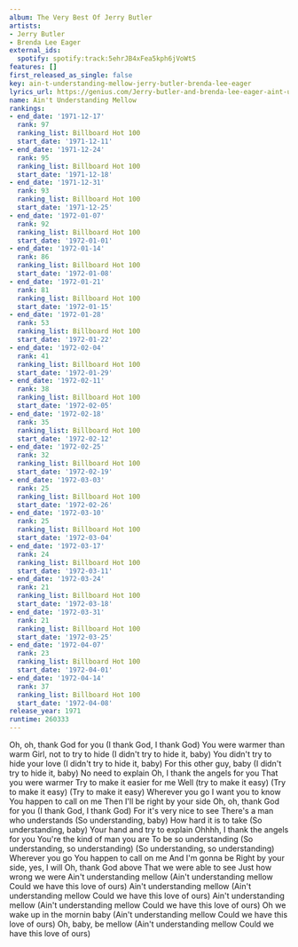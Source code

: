 ```yaml
---
album: The Very Best Of Jerry Butler
artists:
- Jerry Butler
- Brenda Lee Eager
external_ids:
  spotify: spotify:track:5ehrJB4xFea5kph6jVoWtS
features: []
first_released_as_single: false
key: ain-t-understanding-mellow-jerry-butler-brenda-lee-eager
lyrics_url: https://genius.com/Jerry-butler-and-brenda-lee-eager-aint-understanding-mellow-lyrics
name: Ain't Understanding Mellow
rankings:
- end_date: '1971-12-17'
  rank: 97
  ranking_list: Billboard Hot 100
  start_date: '1971-12-11'
- end_date: '1971-12-24'
  rank: 95
  ranking_list: Billboard Hot 100
  start_date: '1971-12-18'
- end_date: '1971-12-31'
  rank: 93
  ranking_list: Billboard Hot 100
  start_date: '1971-12-25'
- end_date: '1972-01-07'
  rank: 92
  ranking_list: Billboard Hot 100
  start_date: '1972-01-01'
- end_date: '1972-01-14'
  rank: 86
  ranking_list: Billboard Hot 100
  start_date: '1972-01-08'
- end_date: '1972-01-21'
  rank: 81
  ranking_list: Billboard Hot 100
  start_date: '1972-01-15'
- end_date: '1972-01-28'
  rank: 53
  ranking_list: Billboard Hot 100
  start_date: '1972-01-22'
- end_date: '1972-02-04'
  rank: 41
  ranking_list: Billboard Hot 100
  start_date: '1972-01-29'
- end_date: '1972-02-11'
  rank: 38
  ranking_list: Billboard Hot 100
  start_date: '1972-02-05'
- end_date: '1972-02-18'
  rank: 35
  ranking_list: Billboard Hot 100
  start_date: '1972-02-12'
- end_date: '1972-02-25'
  rank: 32
  ranking_list: Billboard Hot 100
  start_date: '1972-02-19'
- end_date: '1972-03-03'
  rank: 25
  ranking_list: Billboard Hot 100
  start_date: '1972-02-26'
- end_date: '1972-03-10'
  rank: 25
  ranking_list: Billboard Hot 100
  start_date: '1972-03-04'
- end_date: '1972-03-17'
  rank: 24
  ranking_list: Billboard Hot 100
  start_date: '1972-03-11'
- end_date: '1972-03-24'
  rank: 21
  ranking_list: Billboard Hot 100
  start_date: '1972-03-18'
- end_date: '1972-03-31'
  rank: 21
  ranking_list: Billboard Hot 100
  start_date: '1972-03-25'
- end_date: '1972-04-07'
  rank: 23
  ranking_list: Billboard Hot 100
  start_date: '1972-04-01'
- end_date: '1972-04-14'
  rank: 37
  ranking_list: Billboard Hot 100
  start_date: '1972-04-08'
release_year: 1971
runtime: 260333
---
```

Oh, oh, thank God for you
(I thank God, I thank God)
You were warmer than warm
Girl, not to try to hide
(I didn't try to hide it, baby)
You didn't try to hide your love
(I didn't try to hide it, baby)
For this other guy, baby
(I didn't try to hide it, baby)
No need to explain
Oh, I thank the angels for you
That you were warmer
Try to make it easier for me
Well (try to make it easy)
(Try to make it easy)
(Try to make it easy)
Wherever you go
I want you to know
You happen to call on me
Then I'll be right by your side
Oh, oh, thank God for you
(I thank God, I thank God)
For it's very nice to see
There's a man who understands
(So understanding, baby)
How hard it is to take
(So understanding, baby)
Your hand and try to explain
Ohhhh, I thank the angels for you
You're the kind of man you are
To be so understanding
(So understanding, so understanding)
(So understanding, so understanding)
Wherever you go
You happen to call on me
And I'm gonna be
Right by your side, yes, I will
Oh, thank God above
That we were able to see
Just how wrong we were
Ain't understanding mellow
(Ain't understanding mellow
Could we have this love of ours)
Ain't understanding mellow
(Ain't understanding mellow
Could we have this love of ours)
Ain't understanding mellow
(Ain't understanding mellow
Could we have this love of ours)
Oh we wake up in the mornin baby
(Ain't understanding mellow
Could we have this love of ours)
Oh, baby, be mellow
(Ain't understanding mellow
Could we have this love of ours)
